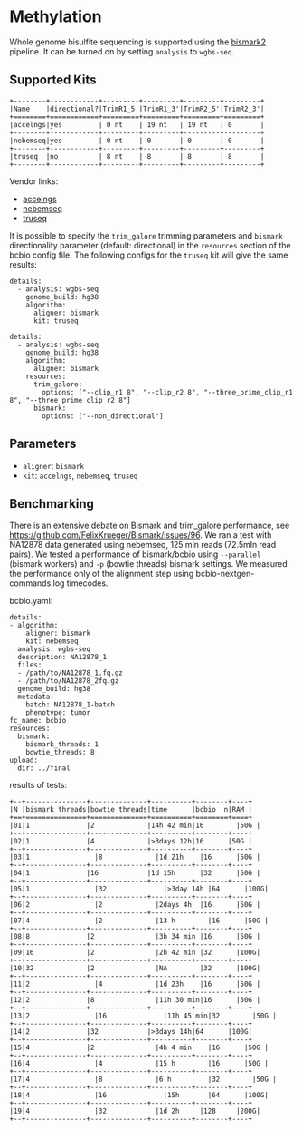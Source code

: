 # Methylation

Whole genome bisulfite sequencing is supported using
the [bismark2](https://www.bioinformatics.babraham.ac.uk/projects/bismark/) pipeline.
It can be turned on by setting `analysis` to `wgbs-seq`.

## Supported Kits
```eval_rst
+--------+------------+---------+---------+---------+---------+
|Name    |directional?|TrimR1_5'|TrimR1_3'|TrimR2_5'|TrimR2_3'|
+========+============+=========+=========+=========+=========+
|accelngs|yes         | 0 nt    | 19 nt   | 19 nt   | 0       |
+--------+------------+---------+---------+---------+---------+
|nebemseq|yes         | 0 nt    | 0       | 0       | 0       |
+--------+------------+---------+---------+---------+---------+
|truseq  |no          | 8 nt    | 8       | 8       | 8       |
+--------+------------+---------+---------+---------+---------+
```

Vendor links:
- [accelngs](https://swiftbiosci.com/accel-ngs-methyl-seq-dna-library-kit/)
- [nebemseq](https://www.neb.com/products/e7120-nebnext-enzymatic-methyl-seq-kit)
- [truseq](https://www.illumina.com/products/by-type/sequencing-kits/library-prep-kits/truseq-methyl-capture-epic.html)


It is possible to specify the `trim_galore` trimming parameters and `bismark` directionality parameter (default: directional) in the `resources` section of the bcbio config file. The following configs for the `truseq` kit will give the same results:
```
details:
  - analysis: wgbs-seq
    genome_build: hg38
    algorithm:
      aligner: bismark
      kit: truseq
```
```
details:
  - analysis: wgbs-seq
    genome_build: hg38
    algorithm:
      aligner: bismark
    resources:
      trim_galore:
        options: ["--clip_r1 8", "--clip_r2 8", "--three_prime_clip_r1 8", "--three_prime_clip_r2 8"]
      bismark:
        options: ["--non_directional"]
```

## Parameters
- `aligner`: `bismark`
- `kit`: `accelngs`, `nebemseq`, `truseq`

## Benchmarking
There is an extensive debate on Bismark and trim_galore performance, see https://github.com/FelixKrueger/Bismark/issues/96.
We ran a test with NA12878 data generated using nebemseq, 125 mln reads (72.5mln read pairs).
We tested a performance of bismark/bcbio using `--parallel` (bismark workers) and `-p` (bowtie threads) bismark settings.
We measured the performance only of the alignment step using bcbio-nextgen-commands.log timecodes.

bcbio.yaml:
```
details:
- algorithm:
    aligner: bismark
    kit: nebemseq
  analysis: wgbs-seq
  description: NA12878_1
  files:
  - /path/to/NA12878_1.fq.gz
  - /path/to/NA12878_2fq.gz
  genome_build: hg38
  metadata:
    batch: NA12878_1-batch
    phenotype: tumor
fc_name: bcbio
resources:
  bismark:
    bismark_threads: 1
    bowtie_threads: 8
upload:
  dir: ../final
```

results of tests:

```eval_rst
+--+---------------+--------------+----------+--------+----+
|N |bismark_threads|bowtie_threads|time      |bcbio  n|RAM |
+==+===============+==============+==========+========+====+
|01|1              |2             |14h 42 min|16	    |50G |
+--+---------------+--------------+----------+--------+----+
|02|1              |4             |>3days 12h|16      |50G |
+--+---------------+--------------+----------+--------+----+
|03|1	             |8	            |1d 21h	   |16      |50G |
+--+---------------+--------------+----------+--------+----+
|04|1              |16            |1d 15h	   |32      |50G |
+--+---------------+--------------+----------+--------+----+
|05|1	             |32	          |>3day 14h |64      |100G|
+--+---------------+--------------+----------+--------+----+
|06|2	             |2	            |2days 4h  |16      |50G |
+--+---------------+--------------+----------+--------+----+
|07|4	             |2	            |13 h	     |16      |50G |
+--+---------------+--------------+----------+--------+----+
|08|8              |2	            |3h 34 min |16	    |50G |
+--+---------------+--------------+----------+--------+----+
|09|16	           |2	            |2h 42 min |32	    |100G|
+--+---------------+--------------+----------+--------+----+
|10|32             |2	            |NA        |32      |100G|
+--+---------------+--------------+----------+--------+----+
|11|2	             |4	            |1d 23h	   |16      |50G |
+--+---------------+--------------+----------+--------+----+
|12|2              |8	            |11h 30 min|16	    |50G |
+--+---------------+--------------+----------+--------+----+
|13|2	             |16	          |11h 45 min|32	    |50G |
+--+---------------+--------------+----------+--------+----+
|14|2              |32	          |>3days 14h|64      |100G|
+--+---------------+--------------+----------+--------+----+
|15|4              |2	            |4h 4 min	 |16      |50G |
+--+---------------+--------------+----------+--------+----+
|16|4	             |4	            |15 h	     |16      |50G |
+--+---------------+--------------+----------+--------+----+
|17|4	             |8             |6 h	     |32	    |50G |
+--+---------------+--------------+----------+--------+----+
|18|4	             |16	          |15h	     |64      |100G|
+--+---------------+--------------+----------+--------+----+
|19|4	             |32            |1d 2h	   |128	    |200G|
+--+---------------+--------------+----------+--------+----+
```
